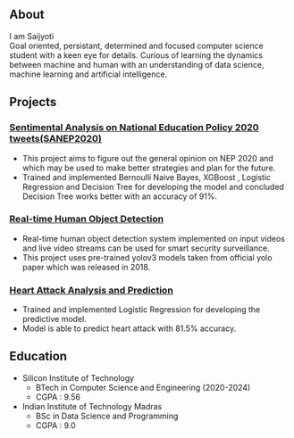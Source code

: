 ## About

I am Saijyoti <br>
Goal oriented, persistant, determined and focused computer science student with a keen eye for details. Curious of learning the dynamics between machine and human with an understanding of data science, machine learning and artificial intelligence.

## Projects

### [Sentimental Analysis on National Education Policy 2020 tweets(SANEP2020)](https://github.com/SaijyotiTripathy/SANEP2020)
- This project aims to figure out the general opinion on NEP 2020 and which may be used to make better strategies and plan for the future.
- Trained and implemented Bernoulli Naive Bayes, XGBoost , Logistic Regression and Decision Tree for developing the model and concluded Decision Tree works better with an accuracy of 91%.

### [Real-time Human Object Detection](https://github.com/SaijyotiTripathy/Real-time-Human-Object-Detection)
- Real-time human object detection system implemented on input videos and live video streams can be used for smart security surveillance.
- This project uses pre-trained yolov3 models taken from official yolo paper which was released in 2018.

### [Heart Attack Analysis and Prediction](https://github.com/SaijyotiTripathy/Heart-Attack-Analysis-and-Prediction)
- Trained and implemented Logistic Regression for developing the predictive model.
- Model is able to predict heart attack with 81.5% accuracy.

## Education 
- Silicon Institute of Technology 
   - BTech in Computer Science and Engineering (2020-2024)
   - CGPA : 9.56
- Indian Institute of Technology Madras
   - BSc in Data Science and Programming
   - CGPA : 9.0
